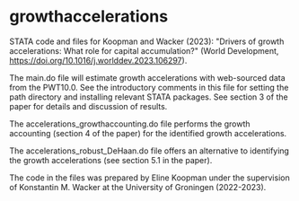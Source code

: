 # growthaccelerations
STATA code and files for Koopman and Wacker (2023): "Drivers of growth accelerations: What role for capital accumulation?" (World Development, https://doi.org/10.1016/j.worlddev.2023.106297).

The main.do file will estimate growth accelerations with web-sourced data from the PWT10.0. See the introductory comments in this file for setting the path directory and installing relevant STATA packages. See section 3 of the paper for details and discussion of results.

The accelerations_growthaccounting.do file performs the growth accounting (section 4 of the paper) for the identified growth accelerations.

The accelerations_robust_DeHaan.do file offers an alternative to identifying the growth accelerations (see section 5.1 in the paper).

The code in the files was prepared by Eline Koopman under the supervision of Konstantin M. Wacker at the University of Groningen (2022-2023).
